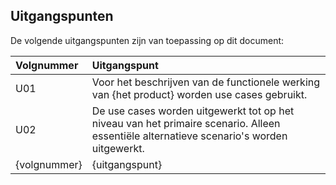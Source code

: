 ## Uitgangspunten

De volgende uitgangspunten zijn van toepassing op dit document:

| Volgnummer  | Uitgangspunt |
|:-----|:----|
| U01 | Voor het beschrijven van de functionele werking van {het product} worden use cases gebruikt. |
| U02 | De use cases worden uitgewerkt tot op het niveau van het primaire scenario. Alleen essentiële alternatieve scenario's worden uitgewerkt. |
| {volgnummer} | {uitgangspunt} |
